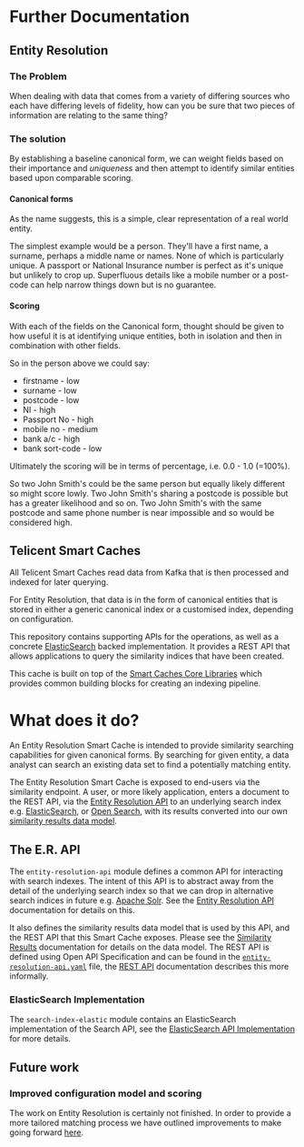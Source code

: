 # Further Documentation

## Entity Resolution
### The Problem
When dealing with data that comes from a variety of differing sources who each have differing levels of fidelity, 
how can you be sure that two pieces of information are relating to the same thing?

### The solution
By establishing a baseline canonical form, we can weight fields based on their importance and _uniqueness_ and then 
attempt to identify similar entities based upon comparable scoring. 

#### Canonical forms
As the name suggests, this is a simple, clear representation of a real world entity. 

The simplest example would be a person. They'll have a first name, a surname, perhaps a middle name or names. None 
of which is particularly unique. A passport or National Insurance number is perfect as it's unique but unlikely to 
crop up. Superfluous details like a mobile number or a post-code can help narrow things down but is no guarantee.

#### Scoring
With each of the fields on the Canonical form, thought should be given to how useful it is at identifying unique 
entities, both in isolation and then in combination with other fields.

So in the person above we could say:
* firstname - low
* surname - low
* postcode - low
* NI - high
* Passport No - high
* mobile no - medium
* bank a/c - high
* bank sort-code - low

Ultimately the scoring will be in terms of percentage, i.e. 0.0 - 1.0 (=100%).

So two John Smith's could be the same person but equally likely different so might score lowly. Two John Smith's 
sharing a postcode is possible but has a greater likelihood and so on. Two John Smith's with the same postcode and 
same phone number is near impossible and so would be considered high.

## Telicent Smart Caches

All Telicent Smart Caches read data from Kafka that is then processed and indexed for later querying. 

For Entity Resolution, that data is in the form of canonical entities that is stored in either a generic canonical 
index or a customised index, depending on configuration. 

This repository contains supporting APIs for the operations, as well as a concrete
[ElasticSearch][1] backed implementation.  It provides a REST API that allows applications to query the 
similarity indices that have been created.

This cache is built on top of the [Smart Caches Core Libraries][2] which provides common building blocks for 
creating an indexing pipeline.

# What does it do?

An Entity Resolution Smart Cache is intended to provide similarity searching capabilities for given canonical forms. 
By searching for given entity, a data analyst can search an existing data set to find a potentially matching entity. 

The Entity Resolution Smart Cache is exposed to end-users via the similarity endpoint. A user, or more likely 
application, enters a document to the REST API, via the [Entity Resolution API](er-api) to an underlying search index e.g.
[ElasticSearch][1], or [Open Search][3], with its results converted into our own [similarity results data model](similarity-results.md).


## The E.R. API

The `entity-resolution-api` module defines a common API for interacting with search indexes. The intent of this API 
is to abstract away from the detail of the underlying search index so that we can drop in alternative search indices in future
e.g. [Apache Solr](https://solr.apache.org). See the [Entity Resolution API](er-api) documentation for details on this.

It also defines the similarity results data model that is used by this API, and the REST API that this Smart Cache 
exposes. Please see the [Similarity Results](similarity-results.md) documentation for details on the data model.  The REST 
API is defined using Open API Specification and can be found in the [`entity-resolution-api.yaml`](../entity-resolution-api.yaml) file, the [REST 
API](rest-api.md) documentation describes this more informally.

### ElasticSearch Implementation

The `search-index-elastic` module contains an ElasticSearch implementation of the Search API, see
the [ElasticSearch API Implementation](elastic-impl.md) for more details.


## Future work

### Improved configuration model and scoring
The work on Entity Resolution is certainly not finished. In order to provide a more tailored matching process we have 
outlined improvements to make going forward [here](further-work.md).

[1]: https://www.elastic.co/guide/en/elasticsearch/reference/current/index.html
[2]: https://github.com/Telicent-io/smart-caches-core
[3]: https://opensearch.org/



